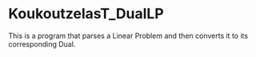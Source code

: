 # KoukoutzelasT_DualLP
This is a program that parses a Linear Problem and then converts it to its corresponding Dual.
